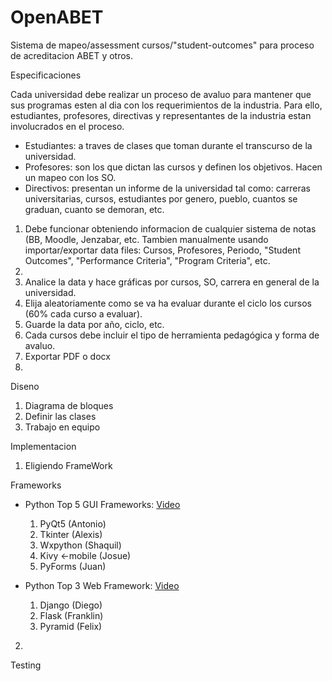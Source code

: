 # OpenABET

Sistema de mapeo/assessment cursos/"student-outcomes" para proceso de acreditacion ABET y otros.

Especificaciones

Cada universidad debe realizar un proceso de avaluo para mantener que sus programas esten al dia con los requerimientos de la industria. Para ello, estudiantes, profesores, directivas y representantes de la industria estan involucrados en el proceso. 

* Estudiantes: a traves de clases que toman durante el transcurso de la universidad.
* Profesores: son los que dictan las cursos y definen los objetivos. Hacen un mapeo con los SO.
* Directivos: presentan un informe de la universidad tal como: carreras universitarias, cursos, estudiantes por genero, pueblo, cuantos se graduan, cuanto se demoran, etc. 

1. Debe funcionar obteniendo informacion de cualquier sistema de notas (BB, Moodle, Jenzabar, etc. Tambien manualmente usando importar/exportar data files: Cursos, Profesores, Periodo, "Student Outcomes", "Performance Criteria", "Program Criteria", etc.
2.  
3. Analice la data y hace gráficas por cursos, SO, carrera en general de la universidad. 
4. Elija aleatoriamente como se va ha evaluar durante el ciclo los cursos (60% cada curso a evaluar). 
5. Guarde la data por año, ciclo, etc. 
6. Cada cursos debe incluir el tipo de herramienta pedagógica y forma de avaluo.
7. Exportar PDF o docx
8. 

Diseno

1. Diagrama de bloques
2. Definir las clases
3. Trabajo en equipo

Implementacion

1. Eligiendo FrameWork

Frameworks

* Python Top 5 GUI Frameworks: [Video](https://youtu.be/iMBj_z0nwTQ)
  1. PyQt5 (Antonio)
  2. Tkinter (Alexis)
  3. Wxpython (Shaquil)
  4. Kivy <-mobile (Josue)
  5. PyForms (Juan)

* Python Top 3 Web Framework: [Video](https://youtu.be/uyTg-gk8J_w)

  1. Django (Diego)
  2. Flask (Franklin)
  3. Pyramid (Felix)

2. 

Testing
